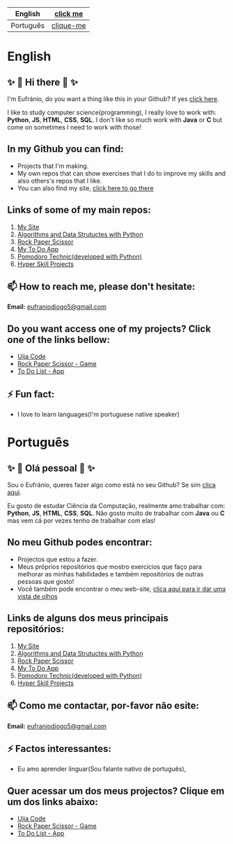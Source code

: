 
| English | [click me](#English)|
|---------|--------------------------|
| Português | [clique-me](#Português)|

# English

## ✨ 👋 Hi there 👋 ✨


I'm Eufránio, do you want a thing like this in your Github? If yes [click here](https://dev.to/natterstefan/how-to-add-a-readme-to-your-github-profile-2bo9).

I like to study computer science(programming), I really love to work with: **Python**, **JS**, **HTML**, **CSS**, **SQL**. I don't like so much work with **Java** or **C** but come on sometimes I need to work with those!


## In my Github you can find:
  - Projects that I'm making.
  - My own repos that can show exercises that I do to improve my skills and also others's repos that I like.
  - You can also find my site, [click here to go there](https://eufraniodiogo.github.io/Meu-Web-Site)


## Links of some of my main repos:
  1. [My Site](https://github.com/EufranioDiogo/Meu-Web-Site)
  2. [Algorithms and Data Strutuctes with Python](https://github.com/EufranioDiogo/Python-Algorithms-and-Complexity)
  3. [Rock Paper Scissor](https://github.com/EufranioDiogo/Rock-Paper-Scissor)
  4. [My To Do App](https://github.com/EufranioDiogo/toDoApp)
  5. [Pomodoro Technic(developed with Python)](https://github.com/EufranioDiogo/Pomodoro)
  6. [Hyper Skill Projects](https://github.com/EufranioDiogo/HyperSkillProjects)


## 📫 How to reach me, please don't hesitate:
**Email:** eufraniodiogo5@gmail.com

## Do you want access one of my projects? Click one of the links bellow:
  - [Uija Code](https://eufraniodiogo.github.io/Meu-Web-Site/)
  - [Rock Paper Scissor - Game](https://eufraniodiogo.github.io/Rock-Paper-Scissor/)
  - [To Do List - App](https://eufraniodiogo.github.io/toDoApp/)

## ⚡ Fun fact:
  - I love to learn languages(I'm portuguese native speaker)
  

# Português

## ✨ 👋 Olá pessoal 👋 ✨

Sou o Eufránio, queres fazer algo como está no seu Github? Se sim [clica aqui](https://dev.to/natterstefan/how-to-add-a-readme-to-your-github-profile-2bo9).

Eu gosto de estudar Ciência da Computação, realmente amo trabalhar com: **Python**, **JS**, **HTML**, **CSS**, **SQL**. Não gosto muito de trabalhar com **Java** ou **C** mas vem cá por vezes tenho de trabalhar com elas!


## No meu Github podes encontrar:
  - Projectos que estou a fazer.
  - Meus próprios repositórios que mostro exercícios que faço para melhorar as minhas habilidades e também repositórios de outras pessoas que gosto!
  - Você também pode encontrar o meu web-site, [clica aqui para ir dar uma vista de olhos](https://eufraniodiogo.github.io/Meu-Web-Site)


## Links de alguns dos meus principais repositórios:
  1. [My Site](https://github.com/EufranioDiogo/Meu-Web-Site)
  2. [Algorithms and Data Strutuctes with Python](https://github.com/EufranioDiogo/Python-Algorithms-and-Complexity)
  3. [Rock Paper Scissor](https://github.com/EufranioDiogo/Rock-Paper-Scissor)
  4. [My To Do App](https://github.com/EufranioDiogo/toDoApp)
  5. [Pomodoro Technic(developed with Python)](https://github.com/EufranioDiogo/Pomodoro)
  6. [Hyper Skill Projects](https://github.com/EufranioDiogo/HyperSkillProjects)


## 📫 Como me contactar, por-favor não esite:
**Email:** eufraniodiogo5@gmail.com

## ⚡ Factos interessantes:
  - Eu amo aprender línguar(Sou falante nativo de português),

## Quer acessar um dos meus projectos? Clique em um dos links abaixo:
  - [Uija Code](https://eufraniodiogo.github.io/Meu-Web-Site/)
  - [Rock Paper Scissor - Game](https://eufraniodiogo.github.io/Rock-Paper-Scissor/)
  - [To Do List - App](https://eufraniodiogo.github.io/toDoApp/)

<!--
**EufranioDiogo/EufranioDiogo** is a ✨ _special_ ✨ repository because its `README.md` (this file) appears on your GitHub profile.

Here are some ideas to get you started:

- 🔭 I’m currently working on ...
- 🌱 I’m currently learning ...
- 👯 I’m looking to collaborate on ...
- 🤔 I’m looking for help with ...
- 💬 Ask me about ...
- 📫 How to reach me: ...
- 😄 Pronouns: ...
- ⚡ Fun fact: ...
-->
